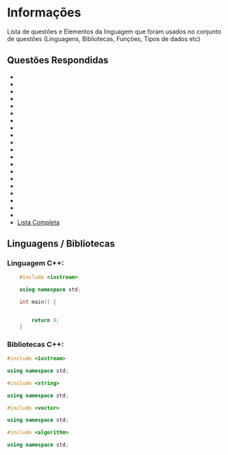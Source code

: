 
# Informações

Lista de questões e Elementos da linguagem que foram usados no conjunto de questões (Linguagens, Bibliotecas, Funções, Tipos de dados etc)

## Questões Respondidas

* 
* 
* 
* 
* 
* 
* 
* 
* 
* 
* 
* 
* 
* 
*  
* 
* 
* 
* 
* 
* [Lista Completa](https://github.com/alissonalbuquerque/URI-C_CPP/blob/master/estruturas/lista.md)

## Linguagens / Bibliotecas

### Linguagem C++:

```c++
    #include <iostream>

    using namespace std;

    int main() {


        return 0;
    }
```

### Bibliotecas C++:

```c++
#include <iostream>

using namespace std;

```

```c++
#include <string>

using namespace std;

```

```c++
#include <vector>

using namespace std;

```

```c++
#include <algorithm>

using namespace std;

```